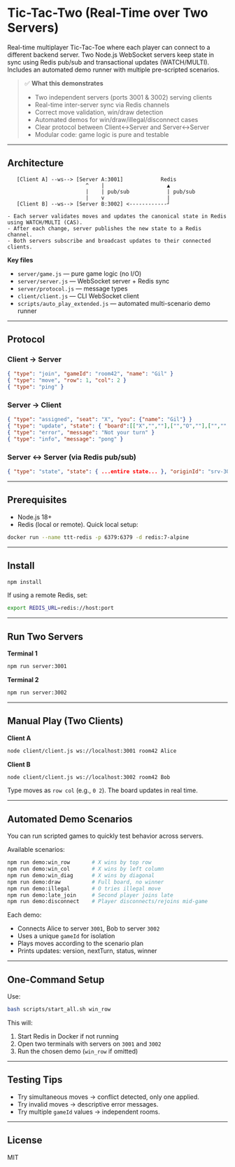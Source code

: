 

# Tic-Tac-Two (Real-Time over Two Servers)

Real-time multiplayer Tic-Tac-Toe where each player can connect to a different backend server.
Two Node.js WebSocket servers keep state in sync using Redis pub/sub and transactional updates (WATCH/MULTI).
Includes an automated demo runner with multiple pre-scripted scenarios.

> ✅ **What this demonstrates**
>
> * Two independent servers (ports 3001 & 3002) serving clients
> * Real-time inter-server sync via Redis channels
> * Correct move validation, win/draw detection
> * Automated demos for win/draw/illegal/disconnect cases
> * Clear protocol between Client↔Server and Server↔Server
> * Modular code: game logic is pure and testable

---

## Architecture

```
   [Client A] --ws--> [Server A:3001]            Redis
                         ^    |                    ▲
                         |    | pub/sub            | pub/sub
                         |    v                    |
   [Client B] --ws--> [Server B:3002] <------------┘

- Each server validates moves and updates the canonical state in Redis using WATCH/MULTI (CAS).
- After each change, server publishes the new state to a Redis channel.
- Both servers subscribe and broadcast updates to their connected clients.
```

**Key files**

* `server/game.js` — pure game logic (no I/O)
* `server/server.js` — WebSocket server + Redis sync
* `server/protocol.js` — message types
* `client/client.js` — CLI WebSocket client
* `scripts/auto_play_extended.js` — automated multi-scenario demo runner

---

## Protocol

### Client → Server

```json
{ "type": "join", "gameId": "room42", "name": "Gil" }
{ "type": "move", "row": 1, "col": 2 }
{ "type": "ping" }
```

### Server → Client

```json
{ "type": "assigned", "seat": "X", "you": {"name": "Gil"} }
{ "type": "update", "state": { "board":[["X","",""],["","O",""],["","",""]], "nextTurn":"X", "status":"running", "winner":null, "version": 5 } }
{ "type": "error", "message": "Not your turn" }
{ "type": "info", "message": "pong" }
```

### Server ↔ Server (via Redis pub/sub)

```json
{ "type": "state", "state": { ...entire state... }, "originId": "srv-3001-xxxx", "eventId": "uuid" }
```

---

## Prerequisites

* Node.js 18+
* Redis (local or remote).
  Quick local setup:

```bash
docker run --name ttt-redis -p 6379:6379 -d redis:7-alpine
```

---

## Install

```bash
npm install
```

If using a remote Redis, set:

```bash
export REDIS_URL=redis://host:port
```

---

## Run Two Servers

**Terminal 1**

```bash
npm run server:3001
```

**Terminal 2**

```bash
npm run server:3002
```

---

## Manual Play (Two Clients)

**Client A**

```bash
node client/client.js ws://localhost:3001 room42 Alice
```

**Client B**

```bash
node client/client.js ws://localhost:3002 room42 Bob
```

Type moves as `row col` (e.g., `0 2`). The board updates in real time.

---

## Automated Demo Scenarios

You can run scripted games to quickly test behavior across servers.

Available scenarios:

```bash
npm run demo:win_row       # X wins by top row
npm run demo:win_col       # X wins by left column
npm run demo:win_diag      # X wins by diagonal
npm run demo:draw          # Full board, no winner
npm run demo:illegal       # O tries illegal move
npm run demo:late_join     # Second player joins late
npm run demo:disconnect    # Player disconnects/rejoins mid-game
```

Each demo:

* Connects Alice to server `3001`, Bob to server `3002`
* Uses a unique `gameId` for isolation
* Plays moves according to the scenario plan
* Prints updates: version, nextTurn, status, winner

---

## One-Command Setup

Use:

```bash
bash scripts/start_all.sh win_row
```

This will:

1. Start Redis in Docker if not running
2. Open two terminals with servers on `3001` and `3002`
3. Run the chosen demo (`win_row` if omitted)

---

## Testing Tips

* Try simultaneous moves → conflict detected, only one applied.
* Try invalid moves → descriptive error messages.
* Try multiple `gameId` values → independent rooms.

---

## License

MIT


